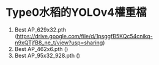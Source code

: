 # Type0水稻的YOLOv4權重檔
1. Best AP_629x32.pth (https://drive.google.com/file/d/1psggfB5KQc54cnikq-n9xQTjfB8_ne_t/view?usp=sharing)
2. Best AP_462x6.pth ()
3. Best AP_95x32_928.pth ()
